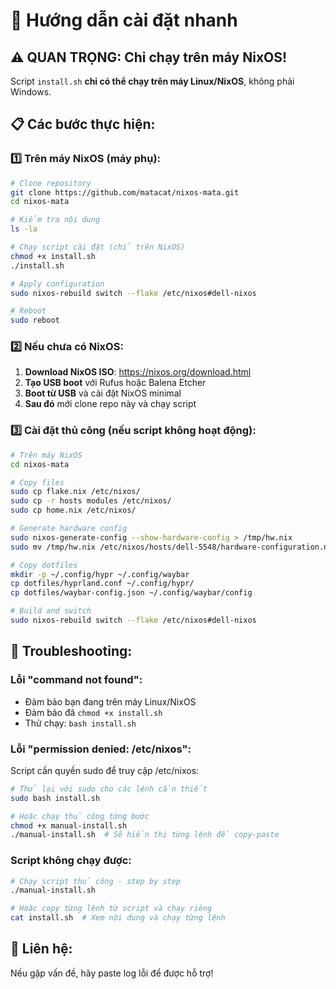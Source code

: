 # 🚀 Hướng dẫn cài đặt nhanh

## ⚠️ QUAN TRỌNG: Chỉ chạy trên máy NixOS!

Script `install.sh` **chỉ có thể chạy trên máy Linux/NixOS**, không phải Windows.

## 📋 Các bước thực hiện:

### 1️⃣ Trên máy NixOS (máy phụ):

```bash
# Clone repository
git clone https://github.com/matacat/nixos-mata.git
cd nixos-mata

# Kiểm tra nội dung
ls -la

# Chạy script cài đặt (chỉ trên NixOS)
chmod +x install.sh
./install.sh

# Apply configuration
sudo nixos-rebuild switch --flake /etc/nixos#dell-nixos

# Reboot
sudo reboot
```

### 2️⃣ Nếu chưa có NixOS:

1. **Download NixOS ISO**: https://nixos.org/download.html
2. **Tạo USB boot** với Rufus hoặc Balena Etcher
3. **Boot từ USB** và cài đặt NixOS minimal
4. **Sau đó** mới clone repo này và chạy script

### 3️⃣ Cài đặt thủ công (nếu script không hoạt động):

```bash
# Trên máy NixOS
cd nixos-mata

# Copy files
sudo cp flake.nix /etc/nixos/
sudo cp -r hosts modules /etc/nixos/
sudo cp home.nix /etc/nixos/

# Generate hardware config
sudo nixos-generate-config --show-hardware-config > /tmp/hw.nix
sudo mv /tmp/hw.nix /etc/nixos/hosts/dell-5548/hardware-configuration.nix

# Copy dotfiles
mkdir -p ~/.config/hypr ~/.config/waybar
cp dotfiles/hyprland.conf ~/.config/hypr/
cp dotfiles/waybar-config.json ~/.config/waybar/config

# Build and switch
sudo nixos-rebuild switch --flake /etc/nixos#dell-nixos
```

## 🔧 Troubleshooting:

### Lỗi "command not found":
- Đảm bảo bạn đang trên máy Linux/NixOS
- Đảm bảo đã `chmod +x install.sh`
- Thử chạy: `bash install.sh`

### Lỗi "permission denied: /etc/nixos":
Script cần quyền sudo để truy cập /etc/nixos:
```bash
# Thử lại với sudo cho các lệnh cần thiết
sudo bash install.sh

# Hoặc chạy thủ công từng bước
chmod +x manual-install.sh
./manual-install.sh  # Sẽ hiển thị từng lệnh để copy-paste
```

### Script không chạy được:
```bash
# Chạy script thủ công - step by step
./manual-install.sh

# Hoặc copy từng lệnh từ script và chạy riêng
cat install.sh  # Xem nội dung và chạy từng lệnh
```

## 📱 Liên hệ:
Nếu gặp vấn đề, hãy paste log lỗi để được hỗ trợ!
